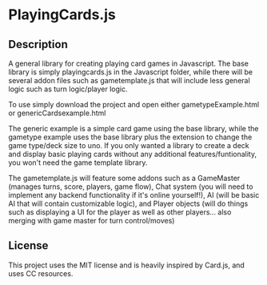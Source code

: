 # PlayingCards.js

## Description

A general library for creating playing card games in Javascript. The base library is simply playingcards.js in the Javascript folder, while there will be several addon files such as gametemplate.js that will include less general logic such as turn logic/player logic.

To use simply download the project and open either gametypeExample.html or genericCardsexample.html

The generic example is a simple card game using the base library, while the gametype example uses the base library plus the extension to change the game type/deck size to uno. If you only wanted a library to create a deck and display basic playing cards without any additional features/funtionality, you won't need the game template library.

The gametemplate.js will feature some addons such as a GameMaster (manages turns, score, players, game flow), Chat system (you will need to implement any backend functionality if it's online yourself!), AI (will be basic AI that will contain customizable logic),  and Player objects (will do things such as displaying a UI for the player as well as other players... also merging with game master for turn control/moves)

## License
This project uses the MIT license and is heavily inspired by Card.js, and uses CC resources.


